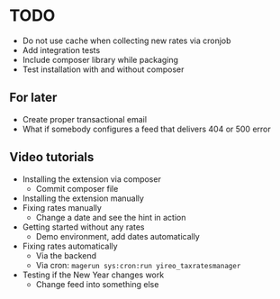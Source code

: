 # TODO
- Do not use cache when collecting new rates via cronjob
- Add integration tests
- Include composer library while packaging
- Test installation with and without composer

## For later
- Create proper transactional email
- What if somebody configures a feed that delivers 404 or 500 error

## Video tutorials
- Installing the extension via composer
    - Commit composer file
- Installing the extension manually
- Fixing rates manually
    - Change a date and see the hint in action
- Getting started without any rates
    - Demo environment, add dates automatically
- Fixing rates automatically
    - Via the backend
    - Via cron: `magerun sys:cron:run yireo_taxratesmanager`
- Testing if the New Year changes work
    - Change feed into something else